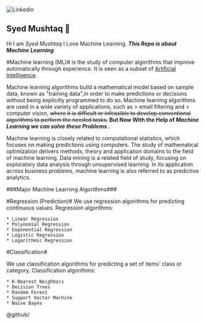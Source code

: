  
                                                  
   
![Linkedin](https://www.linkedin.com/in/syed-mushtaq-229989148/)  
## Syed Mushtaq :wave:
Hi I am _Syed Mushtaq_ I Love Machine Learning.
***This Repo is about  Machine Learning***


#Machine learning (ML)# is the study of computer algorithms that improve automatically through experience.
It is seen as a subset of [Artificial Intelligence](https://en.wikipedia.org/wiki/Artificial_intelligence).

Machine learning algorithms build a mathematical model based on sample data, known as "training data",in order to make predictions or decisions
without being explicitly programmed to do so. Machine learning algorithms are used in a wide variety of applications, such as > email filtering and > computer vision, 
~~where it is difficult or infeasible to develop conventional algorithms to perform the needed tasks.~~
**But Now With the Help of _Machine Learning we can solve these Problems_ .**

Machine learning is closely related to computational statistics, which focuses on making predictions using computers. 
The study of mathematical optimization delivers methods, theory and application domains to the field of machine learning. Data mining is a related field of study,
focusing on exploratory data analysis through unsupervised learning.
In its application across business problems, machine learning is also referred to as predictive analytics.


###Major Machine Learning Algorithms###

#Regression (Prediction)#
We use regression algorithms for predicting continuous values.
Regression algorithms:

```
* Linear Regression
* Polynomial Regression
* Exponential Regression
* Logistic Regression
* Logarithmic Regression
```

#Classification#

We use classification algorithms for predicting a set of items’ class or category.
Classification algorithms:

```
* K-Nearest Neighbors
* Decision Trees
* Random Forest
* Support Vector Machine
* Naive Bayes
```
                          
@github/                          
           
